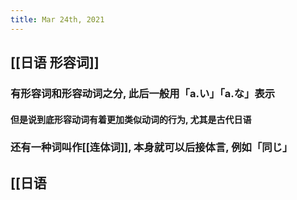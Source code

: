 ```yaml
---
title: Mar 24th, 2021
---
```


## [[日语 形容词]]
### 有形容词和形容动词之分, 此后一般用「a.い」「a.な」表示
#### 但是说到底形容动词有着更加类似动词的行为, 尤其是古代日语
### 还有一种词叫作[[连体词]], 本身就可以后接体言, 例如「同じ」
## [[日语
